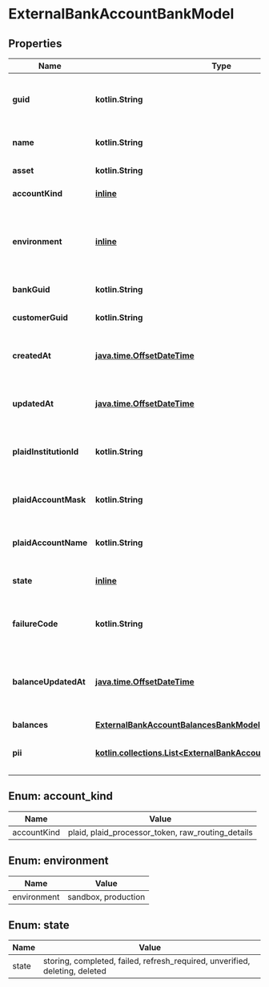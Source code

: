 
# ExternalBankAccountBankModel

## Properties
Name | Type | Description | Notes
------------ | ------------- | ------------- | -------------
**guid** | **kotlin.String** | Auto-generated unique identifier for the account. |  [optional]
**name** | **kotlin.String** | The name of the account. |  [optional]
**asset** | **kotlin.String** | The asset code. |  [optional]
**accountKind** | [**inline**](#AccountKind) | The type of account. |  [optional]
**environment** | [**inline**](#Environment) | The environment that the external bank account is operating in. |  [optional]
**bankGuid** | **kotlin.String** | The bank identifier. |  [optional]
**customerGuid** | **kotlin.String** | The customer identifier. |  [optional]
**createdAt** | [**java.time.OffsetDateTime**](java.time.OffsetDateTime.md) | ISO8601 datetime the record was created at. |  [optional]
**updatedAt** | [**java.time.OffsetDateTime**](java.time.OffsetDateTime.md) | ISO8601 datetime the record was last updated at. |  [optional]
**plaidInstitutionId** | **kotlin.String** | The Plaid institution ID for the account. |  [optional]
**plaidAccountMask** | **kotlin.String** | The account number mask for the account. |  [optional]
**plaidAccountName** | **kotlin.String** | The name for the account. |  [optional]
**state** | [**inline**](#State) | The state of the external bank account. |  [optional]
**failureCode** | **kotlin.String** | The failure code for failed transfers. |  [optional]
**balanceUpdatedAt** | [**java.time.OffsetDateTime**](java.time.OffsetDateTime.md) | The timestamp that the balance information was last updated at. |  [optional]
**balances** | [**ExternalBankAccountBalancesBankModel**](ExternalBankAccountBalancesBankModel.md) |  |  [optional]
**pii** | [**kotlin.collections.List&lt;ExternalBankAccountPiiInnerBankModel&gt;**](ExternalBankAccountPiiInnerBankModel.md) | The account holder information. |  [optional]


<a name="AccountKind"></a>
## Enum: account_kind
Name | Value
---- | -----
accountKind | plaid, plaid_processor_token, raw_routing_details


<a name="Environment"></a>
## Enum: environment
Name | Value
---- | -----
environment | sandbox, production


<a name="State"></a>
## Enum: state
Name | Value
---- | -----
state | storing, completed, failed, refresh_required, unverified, deleting, deleted



